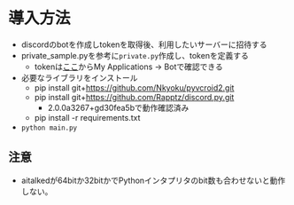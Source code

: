 # 導入方法

- discordのbotを作成しtokenを取得後、利用したいサーバーに招待する
- private_sample.pyを参考に`private.py`作成し、tokenを定義する
  - tokenは[ここ](https://discord.com/developers/applications)からMy Applications -> Botで確認できる
- 必要なライブラリをインストール
    - pip install git+https://github.com/Nkyoku/pyvcroid2.git
    - pip install git+https://github.com/Rapptz/discord.py.git
      - 2.0.0a3267+gd30fea5bで動作確認済み
    - pip install -r requirements.txt
- `python main.py`

## 注意

- aitalkedが64bitか32bitかでPythonインタプリタのbit数も合わせないと動作しない。
